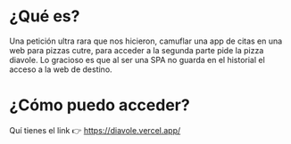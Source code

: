 # ¿Qué es?

Una petición ultra rara que nos hicieron, camuflar una app de citas en una web para pizzas cutre, para acceder a la segunda parte pide la pizza diavole. 
Lo gracioso es que al ser una SPA no guarda en el historial el acceso a la web de destino. 

# ¿Cómo puedo acceder?

Quí tienes el link 👉 https://diavole.vercel.app/
